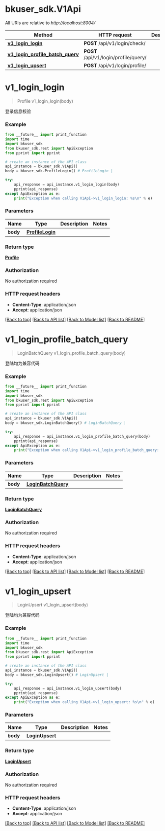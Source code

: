 # bkuser_sdk.V1Api

All URIs are relative to *http://localhost:8004/*

Method | HTTP request | Description
------------- | ------------- | -------------
[**v1_login_login**](V1Api.md#v1_login_login) | **POST** /api/v1/login/check/ | 
[**v1_login_profile_batch_query**](V1Api.md#v1_login_profile_batch_query) | **POST** /api/v1/login/profile/query/ | 
[**v1_login_upsert**](V1Api.md#v1_login_upsert) | **POST** /api/v1/login/profile/ | 

# **v1_login_login**
> Profile v1_login_login(body)



登录信息校验

### Example
```python
from __future__ import print_function
import time
import bkuser_sdk
from bkuser_sdk.rest import ApiException
from pprint import pprint

# create an instance of the API class
api_instance = bkuser_sdk.V1Api()
body = bkuser_sdk.ProfileLogin() # ProfileLogin | 

try:
    api_response = api_instance.v1_login_login(body)
    pprint(api_response)
except ApiException as e:
    print("Exception when calling V1Api->v1_login_login: %s\n" % e)
```

### Parameters

Name | Type | Description  | Notes
------------- | ------------- | ------------- | -------------
 **body** | [**ProfileLogin**](ProfileLogin.md)|  | 

### Return type

[**Profile**](Profile.md)

### Authorization

No authorization required

### HTTP request headers

 - **Content-Type**: application/json
 - **Accept**: application/json

[[Back to top]](#) [[Back to API list]](../README.md#documentation-for-api-endpoints) [[Back to Model list]](../README.md#documentation-for-models) [[Back to README]](../README.md)

# **v1_login_profile_batch_query**
> LoginBatchQuery v1_login_profile_batch_query(body)



登陆均为兼容代码

### Example
```python
from __future__ import print_function
import time
import bkuser_sdk
from bkuser_sdk.rest import ApiException
from pprint import pprint

# create an instance of the API class
api_instance = bkuser_sdk.V1Api()
body = bkuser_sdk.LoginBatchQuery() # LoginBatchQuery | 

try:
    api_response = api_instance.v1_login_profile_batch_query(body)
    pprint(api_response)
except ApiException as e:
    print("Exception when calling V1Api->v1_login_profile_batch_query: %s\n" % e)
```

### Parameters

Name | Type | Description  | Notes
------------- | ------------- | ------------- | -------------
 **body** | [**LoginBatchQuery**](LoginBatchQuery.md)|  | 

### Return type

[**LoginBatchQuery**](LoginBatchQuery.md)

### Authorization

No authorization required

### HTTP request headers

 - **Content-Type**: application/json
 - **Accept**: application/json

[[Back to top]](#) [[Back to API list]](../README.md#documentation-for-api-endpoints) [[Back to Model list]](../README.md#documentation-for-models) [[Back to README]](../README.md)

# **v1_login_upsert**
> LoginUpsert v1_login_upsert(body)



登陆均为兼容代码

### Example
```python
from __future__ import print_function
import time
import bkuser_sdk
from bkuser_sdk.rest import ApiException
from pprint import pprint

# create an instance of the API class
api_instance = bkuser_sdk.V1Api()
body = bkuser_sdk.LoginUpsert() # LoginUpsert | 

try:
    api_response = api_instance.v1_login_upsert(body)
    pprint(api_response)
except ApiException as e:
    print("Exception when calling V1Api->v1_login_upsert: %s\n" % e)
```

### Parameters

Name | Type | Description  | Notes
------------- | ------------- | ------------- | -------------
 **body** | [**LoginUpsert**](LoginUpsert.md)|  | 

### Return type

[**LoginUpsert**](LoginUpsert.md)

### Authorization

No authorization required

### HTTP request headers

 - **Content-Type**: application/json
 - **Accept**: application/json

[[Back to top]](#) [[Back to API list]](../README.md#documentation-for-api-endpoints) [[Back to Model list]](../README.md#documentation-for-models) [[Back to README]](../README.md)


